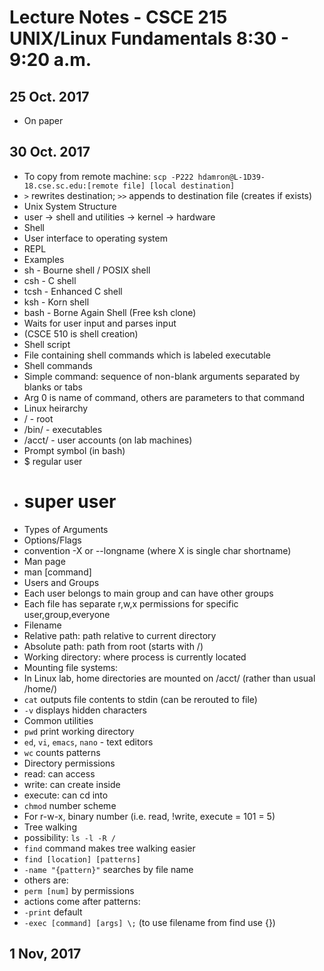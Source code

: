Lecture Notes - CSCE 215 UNIX/Linux Fundamentals 8:30 - 9:20 a.m.
=================================================================

## 25 Oct. 2017
* On paper

## 30 Oct. 2017
* To copy from remote machine: ``scp -P222 hdamron@L-1D39-18.cse.sc.edu:[remote file] [local destination]``
* ``>`` rewrites destination; ``>>`` appends to destination file (creates if exists)
* Unix System Structure
 * user -> shell and utilities -> kernel -> hardware
* Shell
 * User interface to operating system
 * REPL
 * Examples
  * sh - Bourne shell / POSIX shell
  * csh - C shell
  * tcsh - Enhanced C shell
  * ksh - Korn shell
  * bash - Borne Again Shell (Free ksh clone)
 * Waits for user input and parses input
 * (CSCE 510 is shell creation)
* Shell script
 * File containing shell commands which is labeled executable
* Shell commands
 * Simple command: sequence of non-blank arguments separated by blanks or tabs
  * Arg 0 is name of command, others are parameters to that command
* Linux heirarchy
 * / - root
 * /bin/ - executables
 * /acct/ - user accounts (on lab machines)
* Prompt symbol (in bash)
 * $ regular user
 * # super user
* Types of Arguments
 * Options/Flags
  * convention -X or --longname (where X is single char shortname)
* Man page
 * man [command]
* Users and Groups
 * Each user belongs to main group and can have other groups
 * Each file has separate r,w,x permissions for specific user,group,everyone
* Filename
 * Relative path: path relative to current directory
 * Absolute path: path from root (starts with /)
* Working directory: where process is currently located
* Mounting file systems:
 * In Linux lab, home directories are mounted on /acct/ (rather than usual /home/)
* ``cat`` outputs file contents to stdin (can be rerouted to file)
 * ``-v`` displays hidden characters
* Common utilities
 * ``pwd`` print working directory
 * ``ed``, ``vi``, ``emacs``, ``nano`` - text editors
 * ``wc`` counts patterns
* Directory permissions
 * read: can access
 * write: can create inside
 * execute: can cd into
* ``chmod`` number scheme
 * For r-w-x, binary number (i.e. read, !write, execute = 101 = 5)
* Tree walking
 * possibility: ``ls -l -R /``
* ``find`` command makes tree walking easier
 * ``find [location] [patterns]``
  * ``-name "{pattern}"`` searches by file name
  * others are:
   * ``perm [num]`` by permissions
  * actions come after patterns:
   * ``-print`` default
   * ``-exec [command] [args] \;`` (to use filename from find use {})


## 1 Nov, 2017
